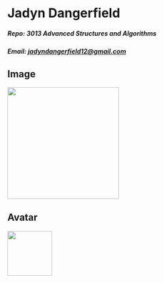 # Jadyn Dangerfield
##### Repo: 3013 Advanced Structures and Algorithms
##### Email: jadyndangerfield12@gmail.com

## Image
<img src='https://github.com/jay-d515/3013-Algorithms/assets/156955919/0f0c7738-42fe-4bc6-98c8-7c8308dfce5c' width='250'>

## Avatar
<img src='https://github.com/jay-d515/3013-Algorithms/assets/156955919/cea66a1c-9701-4b6f-800b-f88e30fc669b' width='100'>
